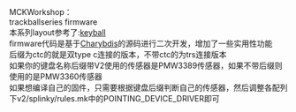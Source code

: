 MCKWorkshop：<br/>
trackballseries firmware<br/>
本系列layout参考了:[keyball](https://github.com/Yowkees/keyball)<br/>
firmware代码是基于[Charybdis](https://bastardkb.com)的源码进行二次开发，增加了一些实用性功能<br/>
后缀为ctc的就是双type c连接的版本，不带ctc的为trs连接版本<br/>
如果你的键盘名称后缀带V2使用的传感器是PMW3389传感器，如果不带后缀则使用的是PMW3360传感器<br/>
如果想编译自己的固件，只需要根据键盘后缀判断自己的传感器，然后调整各配列下v2/splinky/rules.mk中的POINTING_DEVICE_DRIVER即可<br/>